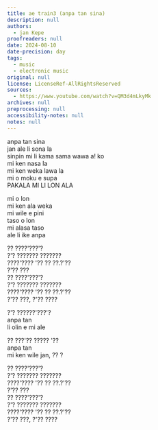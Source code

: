 ```yaml
---
title: ae train3 (anpa tan sina)
description: null
authors:
  - jan Kepe
proofreaders: null
date: 2024-08-10
date-precision: day
tags:
  - music
  - electronic music
original: null
license: LicenseRef-AllRightsReserved
sources:
  - https://www.youtube.com/watch?v=QM3d4mLkyMk
archives: null
preprocessing: null
accessibility-notes: null
notes: null
---
```


anpa tan sina  
jan ale li sona la  
sinpin mi li kama sama wawa a! ko  
mi ken nasa la  
mi ken weka lawa la  
mi o moku e supa  
PAKALA MI LI LON ALA  

mi o lon  
mi ken ala weka  
mi wile e pini  
taso o lon  
mi alasa taso  
ale li ike anpa

?? ????'???'?  
?'? ??????? ???????  
????'???? '?? ?? ??.?'??  
?'?? ???  
?? ????'???'?  
?'? ??????? ???????  
????'???? '?? ?? ??.?'??  
?'?? ???, ?'?? ????

?'? ??????'???'?  
anpa tan  
li olin e mi ale

?? ???'?? ????? '??  
anpa tan  
mi ken wile jan, ?? ?

?? ????'???'?  
?'? ??????? ???????  
????'???? '?? ?? ??.?'??  
?'?? ???  
?? ????'???'?  
?'? ??????? ???????  
????'???? '?? ?? ??.?'??  
?'?? ???, ?'?? ????
